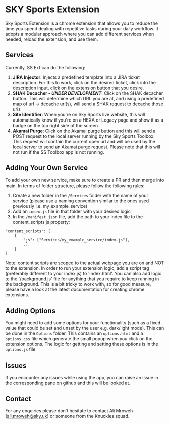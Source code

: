 # SKY Sports Extension

Sky Sports Extension is a chrome extension that allows you to reduce the time you spend dealing with repetitive tasks during your daily workflow. It adopts a modular approach where you can add different services when needed, reload the extension, and use them.

## Services

Currently, SS Ext can do the following:

1. **JIRA Injector**: Injects a predefined template into a JIRA ticket description. For this to work, click on the desired ticket, click into the description input, click on the extension button that you desire.
2. **SHAK Decacher - _UNDER DEVELOPMENT_**: Click on the SHAK decacher button. This will determine which URL you are at, and using a predefined map of url -> decache url(s), will send a SHAK request to decache those urls
3. **Site Identifier**: When you're on Sky Sports live website, this will automatically know if you're on a HEXA or Legacy page and show it as a badge on the top right side of the screen
4. **Akamai Purge**: Click on the Akamai purge button and this will send a POST request to the local server running by the Sky Sports Toolbox. This request will contain the current open url and will be used by the local server to send an Akamai purge request. Please note that this will not run if the SS Toolbox app is not running.

## Adding Your Own Service

To add your own new service, make sure to create a PR and then merge into main. In terms of folder structure, please follow the following rules:

1. Create a new folder in the `/Services` folder with the name of your service (please use a naming convention similar to the ones used previously i.e. my_example_service)
2. Add an `index.js` file in that folder with your desired logic
3. In the `/manifest.json` file, add the path to your index file to the content_scripts js property:

```
"content_scripts": [
    {
        "js": ["Services/my_example_service/index.js"],
        ...
    }
]
```

Note: content scripts are scoped to the actual webpage you are on and NOT to the extension. In order to run your extension logic, add a script tag (preferably different to your index.js) to 'index.html'. You can also add logic to the '/background.js' file for anything that you require to keep running in the background. This is a bit tricky to work with, so for good measure, please have a look at the latest documentation for creating chrome extensions.

## Adding Options

You might need to add some options for your functionality (such as a fixed value that could be set and unset by the user e.g. dark/light mode). This can be done in the `Options` folder. This contains an `options.html` and a `options.css` file which generate the small popup when you click on the extension options. The logic for getting and setting these options is in the `options.js` file

## Issues

If you encounter any issues while using the app, you can raise an issue in the corresponding pane on github and this will be looked at.

## Contact

For any enquiries please don't hesitate to contact Ali Mroweh (ali.mroweh@sky.uk) or someone from the Knuckles squad.